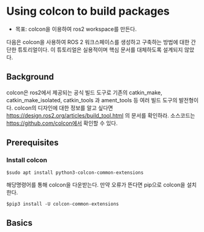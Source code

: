 # Using colcon to build packages
* 목표: colcon을 이용하여 ros2 workspace를 만든다.

다음은 colcon을 사용하여 ROS 2 워크스페이스를 생성하고 구축하는 방법에 대한 간단한 튜토리얼이다. 이 튜토리얼은 실용적이며 핵심 문서를 대체하도록 설계되지 않았다.
## Background
colcon은 ros2에서 제공되는 공식 빌드 도구로 기존의 catkin_make, catkin_make_isolated, catkin_tools 과 ament_tools 등 여러 빌드 도구의 발전형이다. colcon의 디자인에 대한 정보를 알고 싶다면 https://design.ros2.org/articles/build_tool.html 의 문서를 확인하라. 소스코드는 https://github.com/colcon에서 확인할 수 있다. 
## Prerequisites
### Install colcon
```
$sudo apt install python3-colcon-common-extensions
```
해당명령어를 통해 colcon을 다운받는다. 만약 오류가 뜬다면 pip으로 colcon을 설치한다.   
```
$pip3 install -U colcon-common-extensions
```
## Basics
